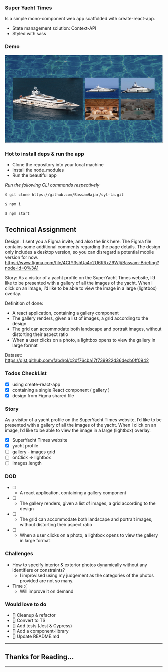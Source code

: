 ### Super Yacht Times

Is a simple mono-component web app scaffolded with create-react-app.

- State management solution: Context-API
- Styled with sass

### Demo

![App-homepage-screenshot](src/assets/images/SYT_Demo.jpg)

### Hot to install deps & run the app

- Clone the repository into your local machine
- Install the node_modules
- Run the beautiful app

_Run the following CLI commands respectively_

```
$ git clone https://github.com/BassamHajar/syt-ta.git
```

```
$ npm i
```

```
$ npm start
```

## Technical Assignment

Design: 
I sent you a Figma invite, and also the link here. The Figma file contains some additional comments regarding the page details. The design only includes a desktop version, so you can disregard a potential mobile version for now. 
https://www.figma.com/file/4CfY3shUa4c2U6RRxZ9WIj/Bassam-Briefing?node-id=0%3A1

Story:
As a visitor of a yacht profile on the SuperYacht Times website, I’d like to be presented with a gallery of all the images of the yacht. When I click on an image, I’d like to be able to view the image in a large (lightbox) overlay.

Definition of done:

- A react application, containing a gallery component
- The gallery renders, given a list of images, a grid according to the design
- The grid can accommodate both landscape and portrait images, without distorting their aspect ratio
- When a user clicks on a photo, a lightbox opens to view the gallery in large format

Dataset:
https://gist.github.com/fabdrol/c2df76cba17f739922d36decb0ff0942

### Todos CheckList

- [x] using create-react-app
- [x] containing a single React component ( gallery )
- [x] design from Figma shared file

### Story

As a visitor of a yacht profile on the SuperYacht Times website, I’d like to be presented with a gallery of all the images of the yacht. When I click on an image, I’d like to be able to view the image in a large (lightbox) overlay.

- [x] SuperYacht Times website
- [x] yacht profile
- [ ] gallery - images grid
- [ ] onClick => lightbox
- [ ] Images.length

### DOD

- [ ] - A react application, containing a gallery component
- [ ] - The gallery renders, given a list of images, a grid according to the design
- [ ] - The grid can accommodate both landscape and portrait images, without distorting their aspect ratio
- [ ] - When a user clicks on a photo, a lightbox opens to view the gallery in large format

### Challenges

- How to specify interior & exterior photos dynamically without any identifiers or constraints?
  - I improvised using my judgement as the categories of the photos provided are not so many.
- Time :(
  - Will improve it on demand

### Would love to do

- [] Cleanup & refactor
- [] Convert to TS
- [] Add tests (Jest & Cypress)
- [] Add a component-library
- [] Update README.md

---

## Thanks for Reading...

---
